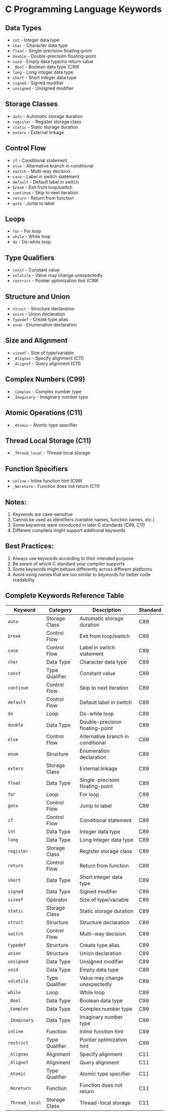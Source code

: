 # C Programming Language Keywords

## Data Types
- `int` - Integer data type
- `char` - Character data type
- `float` - Single-precision floating-point
- `double` - Double-precision floating-point
- `void` - Empty data type/no return value
- `_Bool` - Boolean data type (C99)
- `long` - Long integer data type
- `short` - Short integer data type
- `signed` - Signed modifier
- `unsigned` - Unsigned modifier

## Storage Classes
- `auto` - Automatic storage duration
- `register` - Register storage class
- `static` - Static storage duration
- `extern` - External linkage

## Control Flow
- `if` - Conditional statement
- `else` - Alternative branch in conditional
- `switch` - Multi-way decision
- `case` - Label in switch statement
- `default` - Default label in switch
- `break` - Exit from loop/switch
- `continue` - Skip to next iteration
- `return` - Return from function
- `goto` - Jump to label

## Loops
- `for` - For loop
- `while` - While loop
- `do` - Do-while loop

## Type Qualifiers
- `const` - Constant value
- `volatile` - Value may change unexpectedly
- `restrict` - Pointer optimization hint (C99)

## Structure and Union
- `struct` - Structure declaration
- `union` - Union declaration
- `typedef` - Create type alias
- `enum` - Enumeration declaration

## Size and Alignment
- `sizeof` - Size of type/variable
- `_Alignas` - Specify alignment (C11)
- `_Alignof` - Query alignment (C11)

## Complex Numbers (C99)
- `_Complex` - Complex number type
- `_Imaginary` - Imaginary number type

## Atomic Operations (C11)
- `_Atomic` - Atomic type specifier

## Thread Local Storage (C11)
- `_Thread_local` - Thread-local storage

## Function Specifiers
- `inline` - Inline function hint (C99)
- `_Noreturn` - Function does not return (C11)

## Notes:
1. Keywords are case-sensitive
2. Cannot be used as identifiers (variable names, function names, etc.)
3. Some keywords were introduced in later C standards (C99, C11)
4. Different compilers might support additional keywords

## Best Practices:
1. Always use keywords according to their intended purpose
2. Be aware of which C standard your compiler supports
3. Some keywords might behave differently across different platforms
4. Avoid using names that are too similar to keywords for better code readability

## Complete Keywords Reference Table

| Keyword | Category | Description | Standard |
|---------|----------|-------------|-----------|
| `auto` | Storage Class | Automatic storage duration | C89 |
| `break` | Control Flow | Exit from loop/switch | C89 |
| `case` | Control Flow | Label in switch statement | C89 |
| `char` | Data Type | Character data type | C89 |
| `const` | Type Qualifier | Constant value | C89 |
| `continue` | Control Flow | Skip to next iteration | C89 |
| `default` | Control Flow | Default label in switch | C89 |
| `do` | Loop | Do-while loop | C89 |
| `double` | Data Type | Double-precision floating-point | C89 |
| `else` | Control Flow | Alternative branch in conditional | C89 |
| `enum` | Structure | Enumeration declaration | C89 |
| `extern` | Storage Class | External linkage | C89 |
| `float` | Data Type | Single-precision floating-point | C89 |
| `for` | Loop | For loop | C89 |
| `goto` | Control Flow | Jump to label | C89 |
| `if` | Control Flow | Conditional statement | C89 |
| `int` | Data Type | Integer data type | C89 |
| `long` | Data Type | Long integer data type | C89 |
| `register` | Storage Class | Register storage class | C89 |
| `return` | Control Flow | Return from function | C89 |
| `short` | Data Type | Short integer data type | C89 |
| `signed` | Data Type | Signed modifier | C89 |
| `sizeof` | Operator | Size of type/variable | C89 |
| `static` | Storage Class | Static storage duration | C89 |
| `struct` | Structure | Structure declaration | C89 |
| `switch` | Control Flow | Multi-way decision | C89 |
| `typedef` | Structure | Create type alias | C89 |
| `union` | Structure | Union declaration | C89 |
| `unsigned` | Data Type | Unsigned modifier | C89 |
| `void` | Data Type | Empty data type | C89 |
| `volatile` | Type Qualifier | Value may change unexpectedly | C89 |
| `while` | Loop | While loop | C89 |
| `_Bool` | Data Type | Boolean data type | C99 |
| `_Complex` | Data Type | Complex number type | C99 |
| `_Imaginary` | Data Type | Imaginary number type | C99 |
| `inline` | Function | Inline function hint | C99 |
| `restrict` | Type Qualifier | Pointer optimization hint | C99 |
| `_Alignas` | Alignment | Specify alignment | C11 |
| `_Alignof` | Alignment | Query alignment | C11 |
| `_Atomic` | Type Qualifier | Atomic type specifier | C11 |
| `_Noreturn` | Function | Function does not return | C11 |
| `_Thread_local` | Storage Class | Thread-local storage | C11 |
